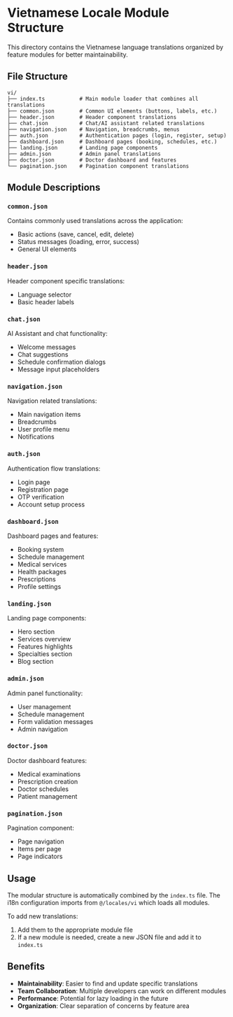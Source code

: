 # Vietnamese Locale Module Structure

This directory contains the Vietnamese language translations organized by feature modules for better maintainability.

## File Structure

```
vi/
├── index.ts           # Main module loader that combines all translations
├── common.json        # Common UI elements (buttons, labels, etc.)
├── header.json        # Header component translations
├── chat.json          # Chat/AI assistant related translations
├── navigation.json    # Navigation, breadcrumbs, menus
├── auth.json          # Authentication pages (login, register, setup)
├── dashboard.json     # Dashboard pages (booking, schedules, etc.)
├── landing.json       # Landing page components
├── admin.json         # Admin panel translations
├── doctor.json        # Doctor dashboard and features
└── pagination.json    # Pagination component translations
```

## Module Descriptions

### `common.json`
Contains commonly used translations across the application:
- Basic actions (save, cancel, edit, delete)
- Status messages (loading, error, success)
- General UI elements

### `header.json`
Header component specific translations:
- Language selector
- Basic header labels

### `chat.json`
AI Assistant and chat functionality:
- Welcome messages
- Chat suggestions
- Schedule confirmation dialogs
- Message input placeholders

### `navigation.json`
Navigation related translations:
- Main navigation items
- Breadcrumbs
- User profile menu
- Notifications

### `auth.json`
Authentication flow translations:
- Login page
- Registration page  
- OTP verification
- Account setup process

### `dashboard.json`
Dashboard pages and features:
- Booking system
- Schedule management
- Medical services
- Health packages
- Prescriptions
- Profile settings

### `landing.json`
Landing page components:
- Hero section
- Services overview
- Features highlights
- Specialties section
- Blog section

### `admin.json`
Admin panel functionality:
- User management
- Schedule management
- Form validation messages
- Admin navigation

### `doctor.json`
Doctor dashboard features:
- Medical examinations
- Prescription creation
- Doctor schedules
- Patient management

### `pagination.json`
Pagination component:
- Page navigation
- Items per page
- Page indicators

## Usage

The modular structure is automatically combined by the `index.ts` file. The i18n configuration imports from `@/locales/vi` which loads all modules.

To add new translations:
1. Add them to the appropriate module file
2. If a new module is needed, create a new JSON file and add it to `index.ts`

## Benefits

- **Maintainability**: Easier to find and update specific translations
- **Team Collaboration**: Multiple developers can work on different modules
- **Performance**: Potential for lazy loading in the future
- **Organization**: Clear separation of concerns by feature area